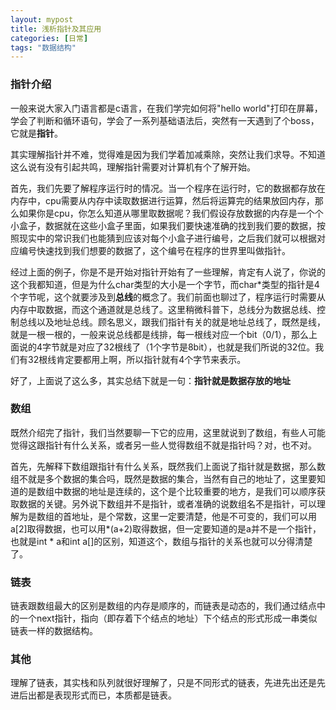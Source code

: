```yaml
---
layout: mypost
title: 浅析指针及其应用 
categories: [日常]
tags: "数据结构" 
---
```


### 指针介绍
一般来说大家入门语言都是c语言，在我们学完如何将"hello world"打印在屏幕，学会了判断和循环语句，学会了一系列基础语法后，突然有一天遇到了个boss，它就是**指针**。

其实理解指针并不难，觉得难是因为我们学着加减乘除，突然让我们求导。不知道这么说有没有引起共鸣，理解指针需要对计算机有个了解开始。

首先，我们先要了解程序运行时的情况。当一个程序在运行时，它的数据都存放在内存中，cpu需要从内存中读取数据进行运算，然后将运算完的结果放回内存，那么如果你是cpu，你怎么知道从哪里取数据呢？我们假设存放数据的内存是一个个小盒子，数据就在这些小盒子里面，如果我们要快速准确的找到我们要的数据，按照现实中的常识我们也能猜到应该对每个小盒子进行编号，之后我们就可以根据对应编号快速找到我们想要的数据了，这个编号在程序的世界里叫做指针。

经过上面的例子，你是不是开始对指针开始有了一些理解，肯定有人说了，你说的这个我都知道，但是为什么char类型的大小是一个字节，而char\*类型的指针是4个字节呢，这个就要涉及到**总线**的概念了。我们前面也聊过了，程序运行时需要从内存中取数据，而这个通道就是总线了。这里稍微科普下，总线分为数据总线、控制总线以及地址总线。顾名思义，跟我们指针有关的就是地址总线了，既然是线，就是一根一根的，一般来说总线都是线排，每一根线对应一个bit（0/1），那么上面说的4字节就是对应了32根线了（1个字节是8bit），也就是我们所说的32位。我们有32根线肯定要都用上啊，所以指针就有4个字节来表示。

好了，上面说了这么多，其实总结下就是一句：**指针就是数据存放的地址**

### 数组

既然介绍完了指针，我们当然要聊一下它的应用，这里就说到了数组，有些人可能觉得这跟指针有什么关系，或者另一些人觉得数组不就是指针吗？对，也不对。

首先，先解释下数组跟指针有什么关系，既然我们上面说了指针就是数据，那么数组不就是多个数据的集合吗，既然是数据的集合，当然有自己的地址了，这里要知道的是数组中数据的地址是连续的，这个是个比较重要的地方，是我们可以顺序获取数据的关键。另外说下数组并不是指针，或者准确的说数组名不是指针，可以理解为是数组的首地址，是个常数，这里一定要清楚，他是不可变的，我们可以用a[2]取得数据，也可以用*(a+2)取得数据，但一定要知道的是a并不是一个指针，也就是int \* a和int a[]的区别，知道这个，数组与指针的关系也就可以分得清楚了。

### 链表

链表跟数组最大的区别是数组的内存是顺序的，而链表是动态的，我们通过结点中的一个next指针，指向（即存着下个结点的地址）下个结点的形式形成一串类似链表一样的数据结构。

### 其他

理解了链表，其实栈和队列就很好理解了，只是不同形式的链表，先进先出还是先进后出都是表现形式而已，本质都是链表。


